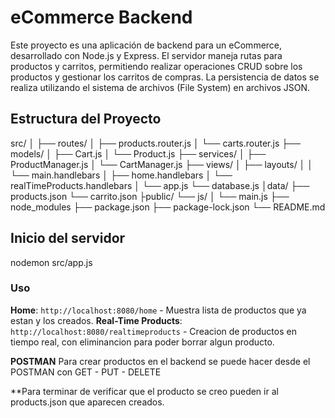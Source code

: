 # eCommerce Backend

Este proyecto es una aplicación de backend para un eCommerce, desarrollado con Node.js y Express. El servidor maneja rutas para productos y carritos, permitiendo realizar operaciones CRUD sobre los productos y gestionar los carritos de compras. La persistencia de datos se realiza utilizando el sistema de archivos (File System) en archivos JSON.

## Estructura del Proyecto

src/
│
├── routes/
│   ├── products.router.js
│   └── carts.router.js
├── models/
│   ├── Cart.js
│   └── Product.js
├── services/
│   ├── ProductManager.js
│   └── CartManager.js
├── views/
│   ├── layouts/
│   │   └── main.handlebars
│   ├── home.handlebars
│   └── realTimeProducts.handlebars
│
└── app.js
└── database.js
│data/
├── products.json
└── carrito.json
├public/
└── js/
│    └── main.js
├── node_modules
├── package.json
├── package-lock.json
└── README.md

## Inicio del servidor 

nodemon src/app.js
 



### Uso

**Home**: `http://localhost:8080/home` - Muestra lista de productos que ya estan y los creados.
**Real-Time Products**: `http://localhost:8080/realtimeproducts` - Creacion de productos en tiempo real, con eliminancion para poder borrar algun producto. 

**POSTMAN** Para crear productos en el backend se puede hacer desde el POSTMAN con GET - PUT - DELETE

**Para terminar de verificar que el producto se creo pueden ir al products.json que aparecen creados.

 